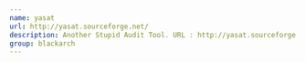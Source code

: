 ```yaml
---
name: yasat
url: http://yasat.sourceforge.net/
description: Another Stupid Audit Tool. URL : http://yasat.sourceforge.net/ Groups : blackarch blackarch-scanner blackarch-recon blackarch-fingerprint
group: blackarch
---
```

